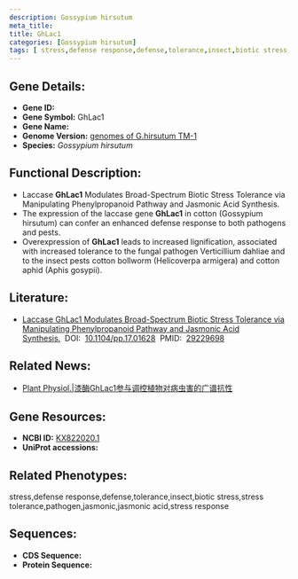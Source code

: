 ```yaml
---
description: Gossypium hirsutum
meta_title:
title: GhLac1
categories: [Gossypium hirsutum]
tags: [ stress,defense response,defense,tolerance,insect,biotic stress,stress tolerance,pathogen,jasmonic,jasmonic acid,stress response ]
---
```


## Gene Details:
- **Gene ID:**	[]()
- **Gene Symbol:** GhLac1
- **Gene Name:** 
- **Genome Version:** [genomes of G.hirsutum TM-1]()
- **Species:** *Gossypium hirsutum*

## Functional Description:
   - Laccase **GhLac1** Modulates Broad-Spectrum Biotic Stress Tolerance via Manipulating Phenylpropanoid Pathway and Jasmonic Acid Synthesis.
   - The expression of the laccase gene **GhLac1** in cotton (Gossypium hirsutum) can confer an enhanced defense response to both pathogens and pests.
   - Overexpression of **GhLac1** leads to increased lignification, associated with increased tolerance to the fungal pathogen Verticillium dahliae and to the insect pests cotton bollworm (Helicoverpa armigera) and cotton aphid (Aphis gosypii).

## Literature:
   - [Laccase GhLac1 Modulates Broad-Spectrum Biotic Stress Tolerance via Manipulating Phenylpropanoid Pathway and Jasmonic Acid Synthesis.]( https://academic.oup.com/plphys/article/176/2/1808/6117409?login=true)&nbsp;&nbsp;DOI:&nbsp;&nbsp;[10.1104/pp.17.01628](https://academic.oup.com/plphys/article/176/2/1808/6117409?login=true)&nbsp;&nbsp;PMID:&nbsp;&nbsp;[29229698](https://pubmed.ncbi.nlm.nih.gov/29229698/)

## Related News:
   - [Plant Physiol.|漆酶GhLac1参与调控植物对病虫害的广谱抗性](https://mp.weixin.qq.com/s?__biz=MzIyOTY2NDYyNQ==&mid=2247487426&idx=1&sn=e0c2a93b3142e7f803ca183fac8c6c5f&chksm=e8be7ddcdfc9f4cac3928e551950665bf6708c8bccb9a6d40dd657b664551b24c271e269244d&scene=27#wechat_redirect)

## Gene Resources:
- **NCBI ID:** [KX822020.1](https://www.ncbi.nlm.nih.gov/gene/?term=KX822020.1)
- **UniProt accessions:** [](https://www.uniprot.org/uniprotkb//entry)

## Related Phenotypes:
stress,defense response,defense,tolerance,insect,biotic stress,stress tolerance,pathogen,jasmonic,jasmonic acid,stress response

## Sequences:
- **CDS Sequence:**
- **Protein Sequence:**

